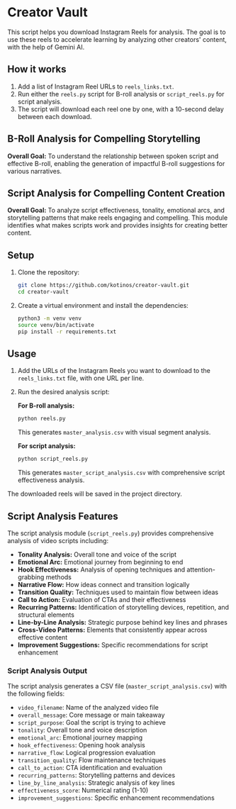 # Creator Vault

This script helps you download Instagram Reels for analysis. The goal is to use these reels to accelerate learning by analyzing other creators' content, with the help of Gemini AI.

## How it works

1.  Add a list of Instagram Reel URLs to `reels_links.txt`.
2.  Run either the `reels.py` script for B-roll analysis or `script_reels.py` for script analysis.
3.  The script will download each reel one by one, with a 10-second delay between each download.

## B-Roll Analysis for Compelling Storytelling
**Overall Goal:** To understand the relationship between spoken script and effective B-roll, enabling the generation of impactful B-roll suggestions for various narratives.

## Script Analysis for Compelling Content Creation
**Overall Goal:** To analyze script effectiveness, tonality, emotional arcs, and storytelling patterns that make reels engaging and compelling. This module identifies what makes scripts work and provides insights for creating better content.

## Setup

1.  Clone the repository:
    ```bash
    git clone https://github.com/kotinos/creator-vault.git
    cd creator-vault
    ```

2.  Create a virtual environment and install the dependencies:
    ```bash
    python3 -m venv venv
    source venv/bin/activate
    pip install -r requirements.txt
    ```

## Usage

1.  Add the URLs of the Instagram Reels you want to download to the `reels_links.txt` file, with one URL per line.

2.  Run the desired analysis script:

    **For B-roll analysis:**
    ```bash
    python reels.py
    ```
    This generates `master_analysis.csv` with visual segment analysis.

    **For script analysis:**
    ```bash
    python script_reels.py
    ```
    This generates `master_script_analysis.csv` with comprehensive script effectiveness analysis.

The downloaded reels will be saved in the project directory.

## Script Analysis Features

The script analysis module (`script_reels.py`) provides comprehensive analysis of video scripts including:

- **Tonality Analysis:** Overall tone and voice of the script
- **Emotional Arc:** Emotional journey from beginning to end
- **Hook Effectiveness:** Analysis of opening techniques and attention-grabbing methods
- **Narrative Flow:** How ideas connect and transition logically
- **Transition Quality:** Techniques used to maintain flow between ideas
- **Call to Action:** Evaluation of CTAs and their effectiveness
- **Recurring Patterns:** Identification of storytelling devices, repetition, and structural elements
- **Line-by-Line Analysis:** Strategic purpose behind key lines and phrases
- **Cross-Video Patterns:** Elements that consistently appear across effective content
- **Improvement Suggestions:** Specific recommendations for script enhancement

### Script Analysis Output

The script analysis generates a CSV file (`master_script_analysis.csv`) with the following fields:
- `video_filename`: Name of the analyzed video file
- `overall_message`: Core message or main takeaway
- `script_purpose`: Goal the script is trying to achieve
- `tonality`: Overall tone and voice description
- `emotional_arc`: Emotional journey mapping
- `hook_effectiveness`: Opening hook analysis
- `narrative_flow`: Logical progression evaluation
- `transition_quality`: Flow maintenance techniques
- `call_to_action`: CTA identification and evaluation
- `recurring_patterns`: Storytelling patterns and devices
- `line_by_line_analysis`: Strategic analysis of key lines
- `effectiveness_score`: Numerical rating (1-10)
- `improvement_suggestions`: Specific enhancement recommendations   
